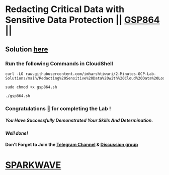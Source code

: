 # Redacting Critical Data with Sensitive Data Protection || [GSP864](https://www.cloudskillsboost.google/focuses/46234?parent=catalog) ||

## Solution [here](https://youtu.be/uCU12_itV4U)

### Run the following Commands in CloudShell

```
curl -LO raw.githubusercontent.com/imharshtiwari/2-Minutes-GCP-Lab-Solutions/main/Redacting%20Sensitive%20Data%20with%20Cloud%20Data%20Loss%20Prevention/gsp864.sh

sudo chmod +x gsp864.sh

./gsp864.sh
```

### Congratulations 🎉 for completing the Lab !

##### *You Have Successfully Demonstrated Your Skills And Determination.*

#### *Well done!*

#### Don't Forget to Join the [Telegram Channel](https://t.me/sparkwave.01) & [Discussion group](https://t.me/sparkwave.01chats)

# [SPARKWAVE](https://www.youtube.com/@sparkwave.01)
